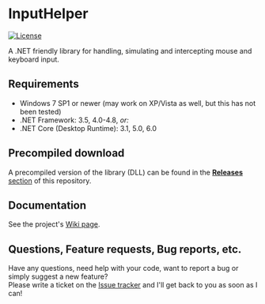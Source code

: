 # InputHelper
[![License](https://img.shields.io/github/license/Visual-Vincent/InputHelper?style=plastic)](https://github.com/Visual-Vincent/InputHelper/blob/master/LICENSE)

A .NET friendly library for handling, simulating and intercepting mouse and keyboard input.

## Requirements
- Windows 7 SP1 or newer (may work on XP/Vista as well, but this has not been tested)
- .NET Framework: 3.5, 4.0-4.8, _or:_
- .NET Core (Desktop Runtime): 3.1, 5.0, 6.0

## Precompiled download
A precompiled version of the library (DLL) can be found in the [**Releases** section](https://github.com/Visual-Vincent/InputHelper/releases) of this repository.

## Documentation
See the project's [Wiki page](https://github.com/Visual-Vincent/InputHelper/wiki).

## Questions, Feature requests, Bug reports, etc.
Have any questions, need help with your code, want to report a bug or simply suggest a new feature?<br/>Please write a ticket on the [Issue tracker](https://github.com/Visual-Vincent/InputHelper/issues) and I'll get back to you as soon as I can!
